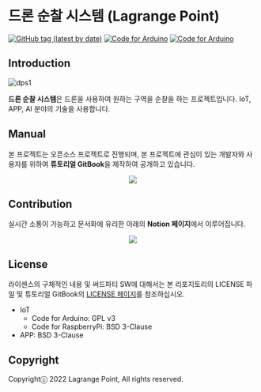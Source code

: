 # 드론 순찰 시스템 (Lagrange Point)

[![GitHub tag (latest by date)](https://img.shields.io/github/v/tag/osamhack2020/IoT_KookMoBan_PonJohmNaimann)](https://github.com/osamhack2020/IoT_KookMoBan_PonJohmNaimann/releases)
[![Code for Arduino](https://img.shields.io/badge/Code_for_Arduino-GPL_v3.0-green?&style=flat)](https://github.com/osamhack2020/IoT_KookMoBan_PonJohmNaimann/blob/master/LICENSE)
[![Code for Arduino](https://img.shields.io/badge/Code_for_Raspberry-BSD_3--Clause-green?&style=flat)](https://github.com/osamhack2020/IoT_KookMoBan_PonJohmNaimann/blob/master/LICENSE)

## Introduction
![dps1](https://user-images.githubusercontent.com/20692398/192144223-1a90aecf-acb6-4e5e-b8f9-908175871b8f.PNG)

**드론 순찰 시스템**은 드론을 사용하여 원하는 구역을 순찰을 하는 프로젝트입니다. IoT, APP, AI 분야의 기술을 사용합니다.

## Manual
본 프로젝트는 오픈소스 프로젝트로 진행되며, 본 프로젝트에 관심이 있는 개발자와 사용자를 위하여 **튜토리얼 GitBook**을 제작하여 공개하고 있습니다.

<p align="center">
<a href="https://lagrange-point.gitbook.io/drone/">
<img src="https://img.shields.io/badge/GitBook-project_doc-blue?&style=for-the-badge&logo=github">
</a>
</p>


## Contribution
실시간 소통이 가능하고 문서화에 유리한 아래의 **Notion 페이지**에서 이루어집니다.

<p align="center">
<a href="https://www.notion.so/Lagrange-Point-bfc8306e4e9345f8995096ed1fd1c6dc"  target="_blank">
<img src="https://img.shields.io/badge/NOTION-team_page-green?&style=for-the-badge&logo=notion">
</a>
</p>


## License
라이센스의 구체적인 내용 및 써드파티 SW에 대해서는 본 리포지토리의 LICENSE 파일 및 튜토리얼 GitBook의 <a href="https://lagrange-point.gitbook.io/drone/">LICENSE 페이지</a>를 참조하십시오.
* IoT
  * Code for Arduino: GPL v3
  * Code for RaspberryPi: BSD 3-Clause
* APP: BSD 3-Clause


## Copyright
Copyrightⓒ 2022 Lagrange Point, All rights reserved.
